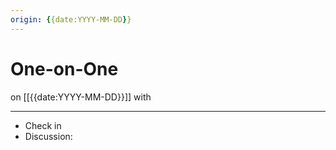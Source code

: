 ```yaml
---
origin: {{date:YYYY-MM-DD}}
---
```

# One-on-One
on [[{{date:YYYY-MM-DD}}]]
with 

---
- Check in
- Discussion: 